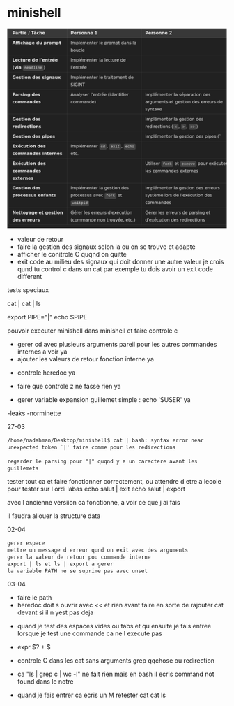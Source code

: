 # minishell

![alt text](<Screenshot from 2025-02-20 13-25-26.png>)



- valeur de retour
- faire la gestion des signaux selon la ou on se trouve et adapte
- afficher le conitrole C quqnd on quitte
- exit code au milieu des signaux qui doit donner une autre valeur je crois
qund tu control c dans un cat par exemple tu dois avoir un exit code different


tests speciaux

cat | cat | ls

export PIPE="|"
echo $PIPE




pouvoir executer minishell dans minishell et faire controle c


- gerer cd avec plusieurs arguments pareil pour les autres commandes internes a voir ya
- ajouter les valeurs de retour fonction interne ya

<!-- - regler la double sortie "/home/nadahman/Desktop/minishell$ /home/nadahman/Desktop/minishell$" quqnd je ctrl c ou autre nas # je pense qu il faut integrer les signaux dans les redirections a voir
- faut que apres les redirections sa soit un fichier valide sinon gerer -->

- controle heredoc ya
- faire que controle z ne fasse rien ya



- gerer variable expansion guillemet simple : echo '$USER' ya

<!-- - gerer ca export VAL="|" nas
- tester bien les pipes et les redirections nas
- les sorties d erreeurs doivent etre bien ecris et gerer 
- faire la gestion des signaux selon la ou on se trouve et adapter en fonction
- lancer minishell dans minishell sans tout casser et control c -->

-leaks
-norminette





27-03

    /home/nadahman/Desktop/minishell$ cat | bash: syntax error near unexpected token `|' faire comme pour les redirections

    regarder le parsing pour "|" quqnd y a un caractere avant les guillemets

tester tout ca et faire fonctionner correctement, ou attendre d etre a lecole pour tester sur l ordi labas echo salut | exit echo salut | export

avec l ancienne versiion ca fonctionne, a voir ce que j ai fais

il faudra allouer la structure data

02-04

    gerer espace
    mettre un message d erreur qund on exit avec des arguments
    gerer la valeur de retour pou commande interne
    export | ls et ls | export a gerer
    la variable PATH ne se suprime pas avec unset



03-04
<!-- - voir si c est export ou non le probleme -->
<!-- - pareil pour env "ls | env" est cense donne env    -->
- faire le path
- heredoc doit s ouvrir avec << et rien avant faire en sorte de rajouter cat devant si il n yest pas deja 

<!-- - corriger les segfaults /mnt/c/users/nasim/desktop/minishell$ <
bash: syntax error near unexpected token `newline'
/mnt/c/users/nasim/desktop/minishell$ < ls
[34]    117184 segmentation fault (core dumped)  ./minishell                    // a cause du malloc dans le main 
revoir comment je l avais corriger avant
et tester ducoup commande avec redirections etc
- Test << redirection (il n'est pas nécessaire de mettre à jour l'historique). -->

- quand je test des espaces vides ou tabs et qu ensuite je fais entree lorsque je test une commande ca ne l execute pas

- expr $? + $

- controle C dans les cat sans arguments grep qqchose ou redirection

- ca "ls | grep c | wc -l" ne fait rien mais en bash il ecris command not found dans le notre

<!-- - ls | export doit fonctionner et montrer export -->

<!-- - tester redirection dans pipe et comparer avec bash -->

- quand je fais entrer ca ecris un M retester cat cat ls